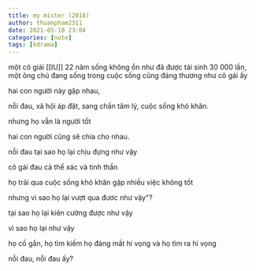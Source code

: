 ```yaml
---
title: my mister (2018)
author: thuanpham2311
date: 2021-05-10 23:04
categories: [note]
tags: [kdrama]
---
```


một cô giái [[IU]] 22 năm sống không ổn như đã được tái sinh 30 000 lần, một ông chú đang sống trong cuộc sống cũng đáng thương như cô gái ấy

hai con người này gặp nhau,

nỗi đau, xã hội áp đặt, sang chấn tâm lý, cuộc sống khó khăn.

nhưng họ vẫn là người tốt

hai con người cũng sẽ chia cho nhau.

nỗi đau tại sao họ lại chịu đựng như vậy

cô gái đau cả thể xác và tinh thần

họ trải qua cuộc sống khó khăn gặp nhiều việc không tốt

nhưng vì sao họ lại vượt qua đươc như vậy"?

tại sao họ lại kiên cường được như vậy

vì sao họ lại như vậy

họ cố gắn, họ tìm kiếm họ đáng mất hi vọng và họ tìm ra hi vọng

nỗi đau, nỗi đau ấy?

